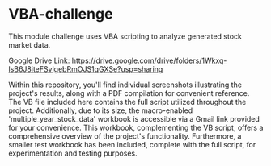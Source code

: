 # VBA-challenge
This module challenge uses VBA scripting to analyze generated stock market data.

Google Drive Link: https://drive.google.com/drive/folders/1Wkxq-lsB6J8iteFSvlgebRmOJS1qGXSe?usp=sharing

Within this repository, you'll find individual screenshots illustrating the project's results, along with a PDF compilation for convenient reference. The VB file included here contains the full script utilized throughout the project. Additionally, due to its size, the macro-enabled 'multiple_year_stock_data' workbook is accessible via a Gmail link provided for your convenience. This workbook, complementing the VB script, offers a comprehensive overview of the project's functionality. Furthermore, a smaller test workbook has been included, complete with the full script, for experimentation and testing purposes.
